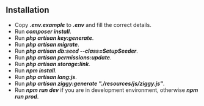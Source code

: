 ## Installation

- Copy ***.env.example*** to ***.env*** and fill the correct details.
- Run ***composer install***.
- Run ***php artisan key:generate***.
- Run ***php artisan migrate***.
- Run ***php artisan db:seed --class=SetupSeeder***.
- Run ***php artisan permissions:update***.
- Run ***php artisan storage:link***.
- Run ***npm install***.
- Run ***php artisan lang:js***.
- Run ***php artisan ziggy:generate "./resources/js/ziggy.js"***.
- Run ***npm run dev*** if you are in development environment, otherwise ***npm run prod***.
